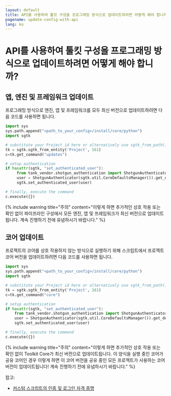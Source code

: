 ```yaml
---
layout: default
title: API를 사용하여 툴킷 구성을 프로그래밍 방식으로 업데이트하려면 어떻게 해야 합니까?
pagename: update-config-with-api
lang: ko
---
```


# API를 사용하여 툴킷 구성을 프로그래밍 방식으로 업데이트하려면 어떻게 해야 합니까?

## 앱, 엔진 및 프레임워크 업데이트
프로그래밍 방식으로 엔진, 앱 및 프레임워크를 모두 최신 버전으로 업데이트하려면 다음 코드를 사용하면 됩니다.

```python
import sys
sys.path.append("<path_to_your_config>/install/core/python")
import sgtk

# substitute your Project id here or alternatively use sgtk_from_path()
tk = sgtk.sgtk_from_entity('Project', 161)
c=tk.get_command("updates")

# setup authentication
if hasattr(sgtk, "set_authenticated_user"):
     from tank_vendor.shotgun_authentication import ShotgunAuthenticator
     user = ShotgunAuthenticator(sgtk.util.CoreDefaultsManager()).get_default_user()
     sgtk.set_authenticated_user(user)

# finally, execute the command
c.execute({})
```

{% include warning title="주의" content="이렇게 하면 추가적인 상호 작용 또는 확인 없이 파이프라인 구성에서 모든 엔진, 앱 및 프레임워크가 최신 버전으로 업데이트됩니다. 계속 진행하기 전에 유념하시기 바랍니다." %}

## 코어 업데이트

프로젝트의 코어를 상호 작용하지 않는 방식으로 실행하기 위해 스크립트에서 프로젝트 코어 버전을 업데이트하려면 다음 코드를 사용하면 됩니다.

```python
import sys
sys.path.append("<path_to_your_config>/install/core/python")
import sgtk

# substitute your Project id here or alternatively use sgtk_from_path()
tk = sgtk.sgtk_from_entity('Project', 161)
c=tk.get_command("core")

# setup authentication
if hasattr(sgtk, "set_authenticated_user"):
    from tank_vendor.shotgun_authentication import ShotgunAuthenticator
    user = ShotgunAuthenticator(sgtk.util.CoreDefaultsManager()).get_default_user()
    sgtk.set_authenticated_user(user)

# finally, execute the command
c.execute({})
```

{% include warning title="주의" content="이렇게 하면 추가적인 상호 작용 또는 확인 없이 Toolkit Core가 최신 버전으로 업데이트됩니다. 이 양식을 실행 중인 코어가 공유 코어인 경우 이렇게 하면 이 코어 버전을 공유 중인 모든 프로젝트가 사용하는 코어 버전이 업데이트됩니다! 계속 진행하기 전에 유념하시기 바랍니다." %}

참고:

- [커스텀 스크립트의 인증 및 로그인 자격 증명](https://developer.shotgridsoftware.com/724152ce/)

